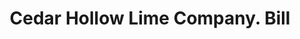 ---
doi: 10.7916/D8RJ5WNJ
date_other: '1880'
date_other_textual: 1880-1889
form: printed ephemera
genre:
- Invoices
name:
- Cedar Hollow Lime Company
object_in_context_url: https://biggert.cul.columbia.edu/items/view/ave_biggert_01390
subject_hierarchical_geographic:
- Philadelphia, Pennsylvania, United States
subject_name:
- Cedar Hollow Lime Company
title: Cedar Hollow Lime Company. Bill
sort_title: Cedar Hollow Lime Company. Bill
call_number: ave_biggert_01390
coordinates:
- 40.00944444444445,-75.13333333333334
pid: ave_biggert_01390
identifiers: ave_biggert_01390
thumbnail: false
permalink: /biggert/ave_biggert_01390/
layout: iiif-image-page
---